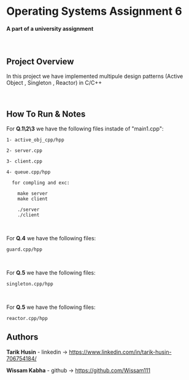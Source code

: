 

# Operating Systems Assignment 6

#### A part of a university assignment

</br>

## Project Overview

In this project we have implemented multipule design patterns (Active Object , Singleton , Reactor) in C/C++



</br>

## How To Run & Notes 

  For **Q.1\2\3** we have the following files instade of "main1.cpp":
    
    1- active_obj_cpp/hpp

    2- server.cpp

    3- client.cpp

    4- queue.cpp/hpp

      for compling and exc: 
        
        make server
        make client 

        ./server
        ./client


</br>

  For **Q.4** we have the following files:

    guard.cpp/hpp



</br>

  For **Q.5** we have the following files:

    singleton.cpp/hpp



</br>

  For **Q.5** we have the following files:

    reactor.cpp/hpp



## Authors

  **Tarik Husin**  - linkedin -> https://www.linkedin.com/in/tarik-husin-706754184/

  **Wissam Kabha**  - github -> https://github.com/Wissam111